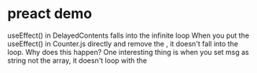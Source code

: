 # preact demo

useEffect() in DelayedContents falls into the infinite loop
When you put the useEffect() in Counter.js directly and
remove the <DelayedContents>, it doesn't fall into the loop.
Why does this happen?
One interesting thing is when you set msg as string not the array,
it doesn't loop with the <DelayedContents>